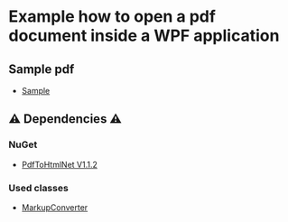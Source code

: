 # Example how to open a pdf document inside a WPF application

## Sample pdf

- [Sample](https://pdfobject.com/pdf/sample.pdf)

## ⚠️ Dependencies ⚠️

### NuGet

- [PdfToHtmlNet V1.1.2](https://github.com/kerajel/PdfToHtmlNet)

### Used classes

- [MarkupConverter](https://github.com/mmanela/MarkupConverter)
